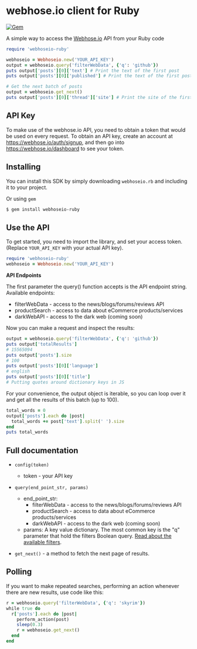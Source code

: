 webhose.io client for Ruby
============================

[![Gem](https://img.shields.io/gem/dv/webhoseio-ruby/stable.svg)](https://rubygems.org/gems/webhoseio-ruby)

A simple way to access the [Webhose.io](https://webhose.io) API from your Ruby code

```ruby
require 'webhoseio-ruby'

webhoseio = Webhoseio.new('YOUR_API_KEY')
output = webhoseio.query('filterWebData', {'q': 'github'})
puts output['posts'][0]['text'] # Print the text of the first post
puts output['posts'][0]['published'] # Print the text of the first post publication date

# Get the next batch of posts
output = webhoseio.get_next()
puts output['posts'][0]['thread']['site'] # Print the site of the first post
```

API Key
-------

To make use of the webhose.io API, you need to obtain a token that would be
used on every request. To obtain an API key, create an account at
https://webhose.io/auth/signup, and then go into
https://webhose.io/dashboard to see your token.


Installing
----------

You can install this SDK by simply downloading `webhoseio.rb` and including it to your project.

Or using `gem`

```bash
$ gem install webhoseio-ruby
```

Use the API
-----------

To get started, you need to import the library, and set your access token.
(Replace `YOUR_API_KEY` with your actual API key).

```ruby
require 'webhoseio-ruby'
webhoseio = Webhoseio.new('YOUR_API_KEY')
```

**API Endpoints**

The first parameter the query() function accepts is the API endpoint string. Available endpoints:
* filterWebData - access to the news/blogs/forums/reviews API
* productSearch - access to data about eCommerce products/services
* darkWebAPI - access to the dark web (coming soon)

Now you can make a request and inspect the results:

```ruby
output = webhoseio.query('filterWebData', {'q': 'github'})
puts output['totalResults']
# 15565094
puts output['posts'].size
# 100
puts output['posts'][0]['language']
# english
puts output['posts'][0]['title']
# Putting quotes around dictionary keys in JS
```

For your convenience, the output object is iterable, so you can loop over it
and get all the results of this batch (up to 100).

```ruby
total_words = 0
output['posts'].each do |post|
  total_words += post['text'].split(' ').size
end
puts total_words
```

Full documentation
------------------

* ``config(token)``

  * token - your API key

* ``query(end_point_str, params)``

  * end_point_str:
    * filterWebData - access to the news/blogs/forums/reviews API
    * productSearch - access to data about eCommerce products/services
    * darkWebAPI - access to the dark web (coming soon)
  * params: A key value dictionary. The most common key is the "q" parameter that hold the filters Boolean query. [Read about the available filters](https://webhose.io/documentation).

* ``get_next()`` - a method to fetch the next page of results.


Polling
-------

If you want to make repeated searches, performing an action whenever there are
new results, use code like this:

```ruby
r = webhoseio.query('filterWebData', {'q': 'skyrim'})
while true do
  r['posts'].each do |post|
    perform_action(post)
    sleep(0.3)
    r = webhoseio.get_next()
  end
end
```
